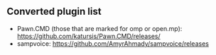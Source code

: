 ## Converted plugin list

- Pawn.CMD (those that are marked for omp or open.mp): https://github.com/katursis/Pawn.CMD/releases/
- sampvoice: https://github.com/AmyrAhmady/sampvoice/releases
